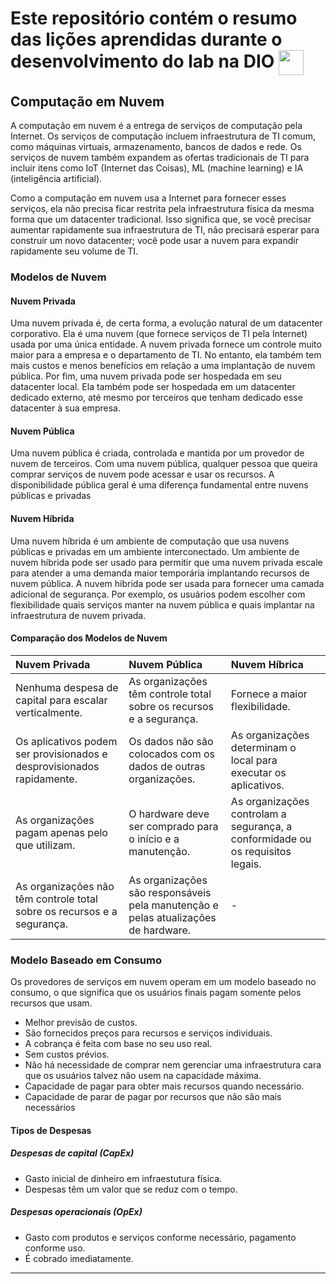 <h1>
    <span> Este repositório contém o resumo das lições aprendidas durante o desenvolvimento do lab na DIO</span>
    <a href="https://www.dio.me/">
     <img align="center" width="40px" src="https://hermes.digitalinnovation.one/assets/diome/logo-minimized.png"></a>
</h1>

## Computação em Nuvem
A computação em nuvem é a entrega de serviços de computação pela Internet. Os serviços de computação incluem infraestrutura de TI comum, como máquinas virtuais, armazenamento, bancos de dados e rede. Os serviços de nuvem também expandem as ofertas tradicionais de TI para incluir itens como IoT (Internet das Coisas), ML (machine learning) e IA (inteligência artificial).

Como a computação em nuvem usa a Internet para fornecer esses serviços, ela não precisa ficar restrita pela infraestrutura física da mesma forma que um datacenter tradicional. Isso significa que, se você precisar aumentar rapidamente sua infraestrutura de TI, não precisará esperar para construir um novo datacenter; você pode usar a nuvem para expandir rapidamente seu volume de TI.

### Modelos de Nuvem
#### Nuvem Privada
Uma nuvem privada é, de certa forma, a evolução natural de um datacenter corporativo. Ela é uma nuvem (que fornece serviços de TI pela Internet) usada por uma única entidade. A nuvem privada fornece um controle muito maior para a empresa e o departamento de TI. No entanto, ela também tem mais custos e menos benefícios em relação a uma implantação de nuvem pública. Por fim, uma nuvem privada pode ser hospedada em seu datacenter local. Ela também pode ser hospedada em um datacenter dedicado externo, até mesmo por terceiros que tenham dedicado esse datacenter à sua empresa.
#### Nuvem Pública
Uma nuvem pública é criada, controlada e mantida por um provedor de nuvem de terceiros. Com uma nuvem pública, qualquer pessoa que queira comprar serviços de nuvem pode acessar e usar os recursos. A disponibilidade pública geral é uma diferença fundamental entre nuvens públicas e privadas
#### Nuvem Híbrida
Uma nuvem híbrida é um ambiente de computação que usa nuvens públicas e privadas em um ambiente interconectado. Um ambiente de nuvem híbrida pode ser usado para permitir que uma nuvem privada escale para atender a uma demanda maior temporária implantando recursos de nuvem pública. A nuvem híbrida pode ser usada para fornecer uma camada adicional de segurança. Por exemplo, os usuários podem escolher com flexibilidade quais serviços manter na nuvem pública e quais implantar na infraestrutura de nuvem privada.

#### Comparação dos Modelos de Nuvem
<table>
  <thead>
    <tr align="left">
      <th>Nuvem Privada</th>
      <th>Nuvem Pública</th>
      <th>Nuvem Híbrica</th>
    </tr>
  </thead>
  <tbody align="left">
    <tr>
      <td>Nenhuma despesa de capital para escalar verticalmente.</td>
      <td>As organizações têm controle total sobre os recursos e a segurança.</td>
      <td>Fornece a maior flexibilidade.</td>
    </tr>
    <tr>
      <td>Os aplicativos podem ser provisionados e desprovisionados rapidamente.</td>
      <td>Os dados não são colocados com os dados de outras organizações.</td>
      <td>As organizações determinam o local para executar os aplicativos.</td>
    </tr>
    <tr>
      <td>As organizações pagam apenas pelo que utilizam.</td>
      <td>O hardware deve ser comprado para o início e a manutenção.</td>  
      <td>As organizações controlam a segurança, a conformidade ou os requisitos legais.</td>  
    </tr>
    <tr>
      <td>As organizações não têm controle total sobre os recursos e a segurança.</td>
      <td>As organizações são responsáveis pela manutenção e pelas atualizações de hardware.</td>    
      <td>-</td>    
    </tr>
  </tbody>
</table>

### Modelo Baseado em Consumo
Os provedores de serviços em nuvem operam em um modelo baseado no consumo,  o que significa que os usuários finais pagam somente pelos recursos que usam.
* Melhor previsão de custos.
* São fornecidos preços para recursos e serviços individuais.
* A cobrança é feita com base no seu uso real.
* Sem custos prévios.
* Não há necessidade de comprar nem gerenciar uma infraestrutura cara que os usuários talvez não usem na capacidade máxima.
* Capacidade de pagar para obter mais recursos quando necessário.
* Capacidade de parar de pagar por recursos que não são mais necessários

#### Tipos de Despesas

##### Despesas de capital (CapEx)
* Gasto inicial de dinheiro em infraestutura física.
* Despesas têm um valor que se reduz com o tempo.

##### Despesas operacionais (OpEx)
* Gasto com produtos e serviços conforme necessário, pagamento conforme uso.
* É cobrado imediatamente.

---

